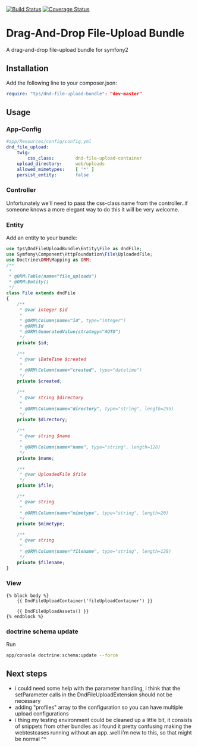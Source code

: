 [![Build Status](https://travis-ci.org/leberknecht/DndFileUploadBundle.png)](https://travis-ci.org/leberknecht/DndFileUploadBundle)
[![Coverage Status](https://coveralls.io/repos/leberknecht/DndFileUploadBundle/badge.png)](https://coveralls.io/r/leberknecht/DndFileUploadBundle)

Drag-And-Drop File-Upload Bundle
================================

A drag-and-drop file-upload bundle for symfony2

Installation
------------
Add the following line to your composer.json:

```yaml
require: "tps/dnd-file-upload-bundle": "dev-master"
```

Usage
-----
### App-Config
```yaml
#app/Resources/config/config.yml
dnd_file_upload:
    twig:
        css_class:        dnd-file-upload-container
    upload_directory:     web/uploads
    allowed_mimetypes:    [ '*' ]
    persist_entity:       false
```
### Controller

Unfortunately we'll need to pass the css-class name from the controller..if someone knows a more elegant way
to do this it will be very welcome.

### Entity

Add an entity to your bundle:

```php
use tps\DndFileUploadBundle\Entity\File as dndFile;
use Symfony\Component\HttpFoundation\File\UploadedFile;
use Doctrine\ORM\Mapping as ORM;
/**
 *
 * @ORM\Table(name="file_uploads")
 * @ORM\Entity()
 */
class File extends dndFile
{
    /**
     * @var integer $id
     *
     * @ORM\Column(name="id", type="integer")
     * @ORM\Id
     * @ORM\GeneratedValue(strategy="AUTO")
     */
    private $id;

    /**
     * @var \DateTime $created
     *
     * @ORM\Column(name="created", type="datetime")
     */
    private $created;

    /**
     * @var string $directory
     *
     * @ORM\Column(name="directory", type="string", length=255)
     */
    private $directory;

    /**
     * @var string $name
     *
     * @ORM\Column(name="name", type="string", length=128)
     */
    private $name;

    /**
     * @var UploadedFile $file
     */
    private $file;

    /**
     * @var string
     *
     * @ORM\Column(name="mimetype", type="string", length=20)
     */
    private $mimetype;

    /**
     * @var string
     *
     * @ORM\Column(name="filename", type="string", length=128)
     */
    private $filename;
}
```

### View

```twig
{% block body %}
    {{ DndFileUploadContainer('fileUploadContainer') }}

    {{ DndFileUploadAssets() }}
{% endblock %}
```

### doctrine schema update
Run 
```bash
app/console doctrine:schema:update --force
````

Next steps
----------
- i could need some help with the parameter handling, i think that the setParameter calls
in the DndFileUploadExtension should not be necessary
- adding "profiles" array to the configuration so you can have multiple upload configurations
- i thing my testing environment could be cleaned up a little bit, it consists of snippets from
other bundles as i found it pretty confusing making the webtestcases running without an app..well
i'm new to this, so that might be normal ^^


